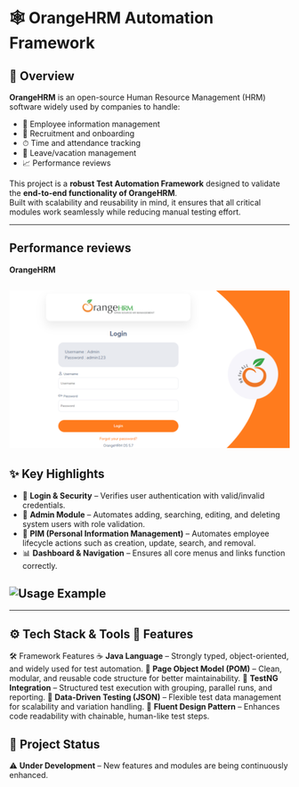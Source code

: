 # 🕸️ OrangeHRM Automation Framework

## 📌 Overview
**OrangeHRM** 
is an open-source Human Resource Management (HRM) software widely used by companies to handle:
  - 👤 Employee information management
  - 🎯 Recruitment and onboarding
  - ⏱ Time and attendance tracking
  - 🌴 Leave/vacation management
  - 📈 Performance reviews

This project is a **robust Test Automation Framework** designed to validate the **end-to-end functionality of OrangeHRM**.  
Built with scalability and reusability in mind, it ensures that all critical modules work seamlessly while reducing manual testing effort.

---

## Performance reviews
**OrangeHRM**  
## ![OrangeHRM_Logo](Logo.png)


## ✨ Key Highlights
- 🔐 **Login & Security** – Verifies user authentication with valid/invalid credentials.
- 🏢 **Admin Module** – Automates adding, searching, editing, and deleting system users with role validation.
- 👤 **PIM (Personal Information Management)** – Automates employee lifecycle actions such as creation, update, search, and removal.
- 📊 **Dashboard & Navigation** – Ensures all core menus and links function correctly.

## ![Usage Example](GIF_Orange.gif)

---

## ⚙️ Tech Stack & Tools 🔑 Features
 🛠 Framework Features
  ☕ **Java Language** – Strongly typed, object-oriented, and widely used for test automation.
  🧩 **Page Object Model (POM)** – Clean, modular, and reusable code structure for better maintainability.
  🧪 **TestNG Integration** – Structured test execution with grouping, parallel runs, and reporting.
  📂 **Data-Driven Testing (JSON)** – Flexible test data management for scalability and variation handling.
  🎨 **Fluent Design Pattern** – Enhances code readability with chainable, human-like test steps. 


## 📌 Project Status
⚠️ **Under Development** – New features and modules are being continuously enhanced. 